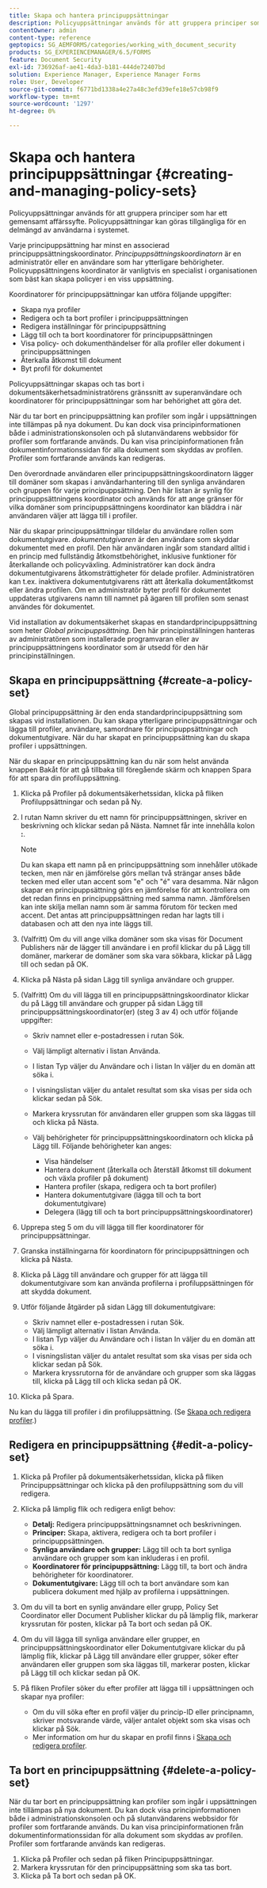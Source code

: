 ```yaml
---
title: Skapa och hantera principuppsättningar
description: Policyuppsättningar används för att gruppera principer som har ett gemensamt affärssyfte. Du kan skapa, redigera och ta bort profiler i en principuppsättning.
contentOwner: admin
content-type: reference
geptopics: SG_AEMFORMS/categories/working_with_document_security
products: SG_EXPERIENCEMANAGER/6.5/FORMS
feature: Document Security
exl-id: 736926af-ae41-4da3-b181-444de72407bd
solution: Experience Manager, Experience Manager Forms
role: User, Developer
source-git-commit: f6771bd1338a4e27a48c3efd39efe18e57cb98f9
workflow-type: tm+mt
source-wordcount: '1297'
ht-degree: 0%

---
```


# Skapa och hantera principuppsättningar {#creating-and-managing-policy-sets}

Policyuppsättningar används för att gruppera principer som har ett gemensamt affärssyfte. Policyuppsättningar kan göras tillgängliga för en delmängd av användarna i systemet.

Varje principuppsättning har minst en associerad principuppsättningskoordinator. *Principuppsättningskoordinatorn* är en administratör eller en användare som har ytterligare behörigheter. Policyuppsättningens koordinator är vanligtvis en specialist i organisationen som bäst kan skapa policyer i en viss uppsättning.

Koordinatorer för principuppsättningar kan utföra följande uppgifter:

* Skapa nya profiler
* Redigera och ta bort profiler i principuppsättningen
* Redigera inställningar för principuppsättning
* Lägg till och ta bort koordinatorer för principuppsättningen
* Visa policy- och dokumenthändelser för alla profiler eller dokument i principuppsättningen
* Återkalla åtkomst till dokument
* Byt profil för dokumentet

Policyuppsättningar skapas och tas bort i dokumentsäkerhetsadministratörens gränssnitt av superanvändare och koordinatorer för principuppsättningar som har behörighet att göra det.

När du tar bort en principuppsättning kan profiler som ingår i uppsättningen inte tillämpas på nya dokument. Du kan dock visa principinformationen både i administrationskonsolen och på slutanvändarens webbsidor för profiler som fortfarande används. Du kan visa principinformationen från dokumentinformationssidan för alla dokument som skyddas av profilen. Profiler som fortfarande används kan redigeras.

Den överordnade användaren eller principuppsättningskoordinatorn lägger till domäner som skapas i användarhantering till den synliga användaren och gruppen för varje principuppsättning. Den här listan är synlig för principuppsättningens koordinator och används för att ange gränser för vilka domäner som principuppsättningens koordinator kan bläddra i när användaren väljer att lägga till i profiler.

När du skapar principuppsättningar tilldelar du användare rollen som dokumentutgivare. *dokumentutgivaren* är den användare som skyddar dokumentet med en profil. Den här användaren ingår som standard alltid i en princip med fullständig åtkomstbehörighet, inklusive funktioner för återkallande och policyväxling. Administratörer kan dock ändra dokumentutgivarens åtkomsträttigheter för delade profiler. Administratören kan t.ex. inaktivera dokumentutgivarens rätt att återkalla dokumentåtkomst eller ändra profilen. Om en administratör byter profil för dokumentet uppdateras utgivarens namn till namnet på ägaren till profilen som senast användes för dokumentet.

Vid installation av dokumentsäkerhet skapas en standardprincipuppsättning som heter *Global principuppsättning*. Den här principinställningen hanteras av administratören som installerade programvaran eller av principuppsättningens koordinator som är utsedd för den här principinställningen.

## Skapa en principuppsättning {#create-a-policy-set}

Global principuppsättning är den enda standardprincipuppsättning som skapas vid installationen. Du kan skapa ytterligare principuppsättningar och lägga till profiler, användare, samordnare för principuppsättningar och dokumentutgivare. När du har skapat en principuppsättning kan du skapa profiler i uppsättningen.

När du skapar en principuppsättning kan du när som helst använda knappen Bakåt för att gå tillbaka till föregående skärm och knappen Spara för att spara din profiluppsättning.

1. Klicka på Profiler på dokumentsäkerhetssidan, klicka på fliken Profiluppsättningar och sedan på Ny.
1. I rutan Namn skriver du ett namn för principuppsättningen, skriver en beskrivning och klickar sedan på Nästa. Namnet får inte innehålla kolon **:**.

   >[!NOTE]
   >
   >Du kan skapa ett namn på en principuppsättning som innehåller utökade tecken, men när en jämförelse görs mellan två strängar anses både tecken med eller utan accent som &quot;e&quot; och &quot;é&quot; vara desamma. När någon skapar en principuppsättning görs en jämförelse för att kontrollera om det redan finns en principuppsättning med samma namn. Jämförelsen kan inte skilja mellan namn som är samma förutom för tecken med accent. Det antas att principuppsättningen redan har lagts till i databasen och att den nya inte läggs till.

1. (Valfritt) Om du vill ange vilka domäner som ska visas för Document Publishers när de lägger till användare i en profil klickar du på Lägg till domäner, markerar de domäner som ska vara sökbara, klickar på Lägg till och sedan på OK.
1. Klicka på Nästa på sidan Lägg till synliga användare och grupper.
1. (Valfritt) Om du vill lägga till en principuppsättningskoordinator klickar du på Lägg till användare och grupper på sidan Lägg till principuppsättningskoordinator(er) (steg 3 av 4) och utför följande uppgifter:

   * Skriv namnet eller e-postadressen i rutan Sök.
   * Välj lämpligt alternativ i listan Använda.
   * I listan Typ väljer du Användare och i listan In väljer du en domän att söka i.
   * I visningslistan väljer du antalet resultat som ska visas per sida och klickar sedan på Sök.
   * Markera kryssrutan för användaren eller gruppen som ska läggas till och klicka på Nästa.
   * Välj behörigheter för principuppsättningskoordinatorn och klicka på Lägg till. Följande behörigheter kan anges:

      * Visa händelser
      * Hantera dokument (återkalla och återställ åtkomst till dokument och växla profiler på dokument)
      * Hantera profiler (skapa, redigera och ta bort profiler)
      * Hantera dokumentutgivare (lägga till och ta bort dokumentutgivare)
      * Delegera (lägg till och ta bort principuppsättningskoordinatorer)

1. Upprepa steg 5 om du vill lägga till fler koordinatorer för principuppsättningar.
1. Granska inställningarna för koordinatorn för principuppsättningen och klicka på Nästa.
1. Klicka på Lägg till användare och grupper för att lägga till dokumentutgivare som kan använda profilerna i profiluppsättningen för att skydda dokument.
1. Utför följande åtgärder på sidan Lägg till dokumentutgivare:

   * Skriv namnet eller e-postadressen i rutan Sök.
   * Välj lämpligt alternativ i listan Använda.
   * I listan Typ väljer du Användare och i listan In väljer du en domän att söka i.
   * I visningslistan väljer du antalet resultat som ska visas per sida och klickar sedan på Sök.
   * Markera kryssrutorna för de användare och grupper som ska läggas till, klicka på Lägg till och klicka sedan på OK.

1. Klicka på Spara.

Nu kan du lägga till profiler i din profiluppsättning. (Se [Skapa och redigera profiler](/help/forms/using/admin-help/creating-policies.md#creating-and-editing-policies).)

## Redigera en principuppsättning {#edit-a-policy-set}

1. Klicka på Profiler på dokumentsäkerhetssidan, klicka på fliken Principuppsättningar och klicka på den profiluppsättning som du vill redigera.
1. Klicka på lämplig flik och redigera enligt behov:

   * **Detalj:** Redigera principuppsättningsnamnet och beskrivningen.
   * **Principer:** Skapa, aktivera, redigera och ta bort profiler i principuppsättningen.
   * **Synliga användare och grupper:** Lägg till och ta bort synliga användare och grupper som kan inkluderas i en profil.
   * **Koordinatorer för principuppsättning:** Lägg till, ta bort och ändra behörigheter för koordinatorer.
   * **Dokumentutgivare:** Lägg till och ta bort användare som kan publicera dokument med hjälp av profilerna i uppsättningen.

1. Om du vill ta bort en synlig användare eller grupp, Policy Set Coordinator eller Document Publisher klickar du på lämplig flik, markerar kryssrutan för posten, klickar på Ta bort och sedan på OK.
1. Om du vill lägga till synliga användare eller grupper, en principuppsättningskoordinator eller Dokumentutgivare klickar du på lämplig flik, klickar på Lägg till användare eller grupper, söker efter användaren eller gruppen som ska läggas till, markerar posten, klickar på Lägg till och klickar sedan på OK.
1. På fliken Profiler söker du efter profiler att lägga till i uppsättningen och skapar nya profiler:

   * Om du vill söka efter en profil väljer du princip-ID eller principnamn, skriver motsvarande värde, väljer antalet objekt som ska visas och klickar på Sök.
   * Mer information om hur du skapar en profil finns i [Skapa och redigera profiler](/help/forms/using/admin-help/creating-policies.md#creating-and-editing-policies).

## Ta bort en principuppsättning {#delete-a-policy-set}

När du tar bort en principuppsättning kan profiler som ingår i uppsättningen inte tillämpas på nya dokument. Du kan dock visa principinformationen både i administrationskonsolen och på slutanvändarens webbsidor för profiler som fortfarande används. Du kan visa principinformationen från dokumentinformationssidan för alla dokument som skyddas av profilen. Profiler som fortfarande används kan redigeras.

1. Klicka på Profiler och sedan på fliken Principuppsättningar.
1. Markera kryssrutan för den principuppsättning som ska tas bort.
1. Klicka på Ta bort och sedan på OK.

